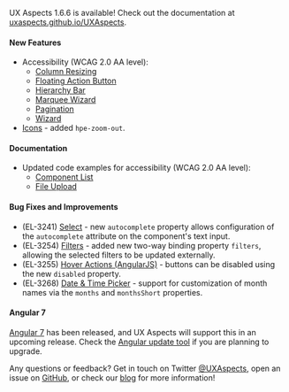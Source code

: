 UX Aspects 1.6.6 is available! Check out the documentation at [uxaspects.github.io/UXAspects](https://uxaspects.github.io/UXAspects).

#### New Features
* Accessibility (WCAG 2.0 AA level):
    * [Column Resizing]({{baseUrl}}/#/components/tables#column-resizing)
    * [Floating Action Button]({{baseUrl}}/#/components/buttons#floating-action-button)
    * [Hierarchy Bar]({{baseUrl}}/#/components/hierarchy-bar#hierarchy-bar)
    * [Marquee Wizard]({{baseUrl}}/#/components/wizard#marquee-wizard)
    * [Pagination]({{baseUrl}}/#/components/buttons#pagination)
    * [Wizard]({{baseUrl}}/#/components/wizard#wizard)
* [Icons]({{baseUrl}}/#/css/icons#ux-icons) - added `hpe-zoom-out`.

#### Documentation
* Updated code examples for accessibility (WCAG 2.0 AA level):
    * [Component List]({{baseUrl}}/#/components/component-list#component-list)
    * [File Upload]({{baseUrl}}/#/components/file-upload#file-upload)

#### Bug Fixes and Improvements
* (EL-3241) [Select]({{baseUrl}}/#/components/select#select) - new `autocomplete` property allows configuration of the `autocomplete` attribute on the component's text input.
* (EL-3254) [Filters]({{baseUrl}}/#/components/tables#filters) - added new two-way binding property `filters`, allowing the selected filters to be updated externally.
* (EL-3255) [Hover Actions (AngularJS)]({{baseUrl}}/#/components/tables#hover-actions-ng1) - buttons can be disabled using the new `disabled` property.
* (EL-3268) [Date &amp; Time Picker]({{baseUrl}}/#/components/date-time-picker#date-time-picker) - support for customization of month names via the `months` and `monthsShort` properties.

#### Angular 7
[Angular 7](https://blog.angular.io/version-7-of-angular-cli-prompts-virtual-scroll-drag-and-drop-and-more-c594e22e7b8c) has been released, and UX Aspects will support this in an upcoming release. Check the [Angular update tool](https://update.angular.io/) if you are planning to upgrade.

Any questions or feedback? Get in touch on Twitter [@UXAspects](https://twitter.com/UXAspects), open an issue on [GitHub](https://github.com/UXAspects/UXAspects/issues), or check our [blog](https://uxaspects.github.io/UXAspects/#/blog) for more information!
